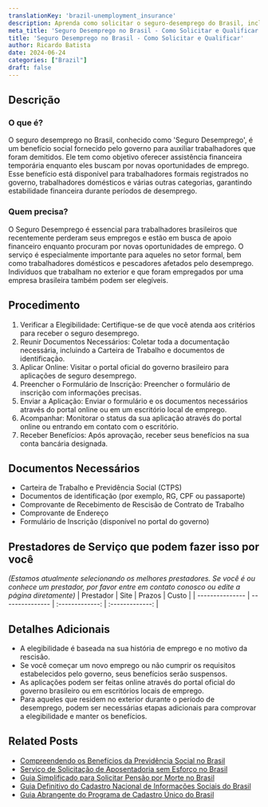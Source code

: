 ```yaml
---
translationKey: 'brazil-unemployment_insurance'
description: Aprenda como solicitar o seguro-desemprego do Brasil, incluindo elegibilidade e documentos necessários para garantir assistência financeira.
meta_title: 'Seguro Desemprego no Brasil - Como Solicitar e Qualificar'
title: 'Seguro Desemprego no Brasil - Como Solicitar e Qualificar'
author: Ricardo Batista
date: 2024-06-24
categories: ["Brazil"]
draft: false
---
```


## Descrição
### O que é?
O seguro desemprego no Brasil, conhecido como 'Seguro Desemprego', é um benefício social fornecido pelo governo para auxiliar trabalhadores que foram demitidos. Ele tem como objetivo oferecer assistência financeira temporária enquanto eles buscam por novas oportunidades de emprego. Esse benefício está disponível para trabalhadores formais registrados no governo, trabalhadores domésticos e várias outras categorias, garantindo estabilidade financeira durante períodos de desemprego.

### Quem precisa?
O Seguro Desemprego é essencial para trabalhadores brasileiros que recentemente perderam seus empregos e estão em busca de apoio financeiro enquanto procuram por novas oportunidades de emprego. O serviço é especialmente importante para aqueles no setor formal, bem como trabalhadores domésticos e pescadores afetados pelo desemprego. Indivíduos que trabalham no exterior e que foram empregados por uma empresa brasileira também podem ser elegíveis.

## Procedimento

1. Verificar a Elegibilidade: Certifique-se de que você atenda aos critérios para receber o seguro desemprego.
2. Reunir Documentos Necessários: Coletar toda a documentação necessária, incluindo a Carteira de Trabalho e documentos de identificação.
3. Aplicar Online: Visitar o portal oficial do governo brasileiro para aplicações de seguro desemprego.
4. Preencher o Formulário de Inscrição: Preencher o formulário de inscrição com informações precisas.
5. Enviar a Aplicação: Enviar o formulário e os documentos necessários através do portal online ou em um escritório local de emprego.
6. Acompanhar: Monitorar o status da sua aplicação através do portal online ou entrando em contato com o escritório.
7. Receber Benefícios: Após aprovação, receber seus benefícios na sua conta bancária designada.

## Documentos Necessários

- Carteira de Trabalho e Previdência Social (CTPS)
- Documentos de identificação (por exemplo, RG, CPF ou passaporte)
- Comprovante de Recebimento de Rescisão de Contrato de Trabalho
- Comprovante de Endereço
- Formulário de Inscrição (disponível no portal do governo)

## Prestadores de Serviço que podem fazer isso por você
_(Estamos atualmente selecionando os melhores prestadores. Se você é ou conhece um prestador, por favor entre em contato conosco ou edite a página diretamente)_
| Prestador        |     Site     |     Prazos    |       Custo      |
| --------------- | --------------- |  :-------------: | :-------------: |

## Detalhes Adicionais

- A elegibilidade é baseada na sua história de emprego e no motivo da rescisão.
- Se você começar um novo emprego ou não cumprir os requisitos estabelecidos pelo governo, seus benefícios serão suspensos.
- As aplicações podem ser feitas online através do portal oficial do governo brasileiro ou em escritórios locais de emprego.
- Para aqueles que residem no exterior durante o período de desemprego, podem ser necessárias etapas adicionais para comprovar a elegibilidade e manter os benefícios.
## Related Posts

- [Compreendendo os Benefícios da Previdência Social no Brasil](https://tramitit.com/portuguese/guides/brazil/previdência_social/)
- [Serviço de Solicitação de Aposentadoria sem Esforço no Brasil](https://tramitit.com/portuguese/guides/brazil/solicitação_de_aposentadoria/)
- [Guia Simplificado para Solicitar Pensão por Morte no Brasil](https://tramitit.com/portuguese/guides/brazil/solicitação_de_pensão_por_morte/)
- [Guia Definitivo do Cadastro Nacional de Informações Sociais do Brasil](https://tramitit.com/portuguese/guides/brazil/cadastro_nacional_de_informações_sociais/)
- [Guia Abrangente do Programa de Cadastro Único do Brasil](https://tramitit.com/portuguese/guides/brazil/cadastro_único/)